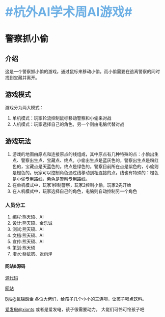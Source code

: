 <style>
    .custom-font {
        color: #6EB0E5;
        font-size: 40px;
    }
</style>

<h1 class="custom-font">#杭外AI学术周AI游戏#</h1>

# 警察抓小偷

## 介绍

这是一个警察抓小偷的游戏，通过鼠标来移动小偷。而小偷需要在逃离警察的同时找到宝藏并离开。

## 游戏模式
游戏分为两大模式：
1. 单机模式：玩家轮流控制鼠标移动警察和小偷来对战
2. 人机模式：玩家选择自己的角色，另一个则由电脑代替对战

## 游戏玩法

1. 游戏的地图由原点和连接原点的线组成，其中原点有几种特殊的点：小偷出生点、警察出生点、宝藏点、终点。小偷出生点是蓝灰色的，警察出生点是粉红色的，宝藏点是天蓝色的，终点是绿色的，警察目前所在点是紫色的，小偷则是橙色的。玩家可以控制角色通过线移动到相连接的点，线也有特殊的：橙色是小偷专用路线，紫色是警察专用路线。
2. 在单机模式中，玩家1控制警察，玩家2控制小偷，玩家2先开始
3. 在人机模式中，玩家选择自己的角色，电脑则自动控制另一个角色

### 人员分工

1. 编程:熊天硕、AI
2. 设计:熊天硕、金乐诚
3. 测试:熊天硕、AI
4. 文档:熊天硕、AI
5. 宣传:熊天硕、AI
6. 策划:熊天硕
7. 潜水:蔡依航、张雨泽

#### 网站&源码
[源代码](https://github.com/seoul2k/CatchThief)

[网站](http://www.xiongtianshuo.site)

[B站@氟锑酸金](https://space.bilibili.com/1874035375?spm_id_from=333.1007.0.0)
各位大佬们，给孩子几个小小的三连呗，让孩子喝点饮料。

[爱发电@xionts](https://afdian.net/a/xionts)
或者是爱发电，孩子很需要动力。
大佬们可怜可怜孩子吧